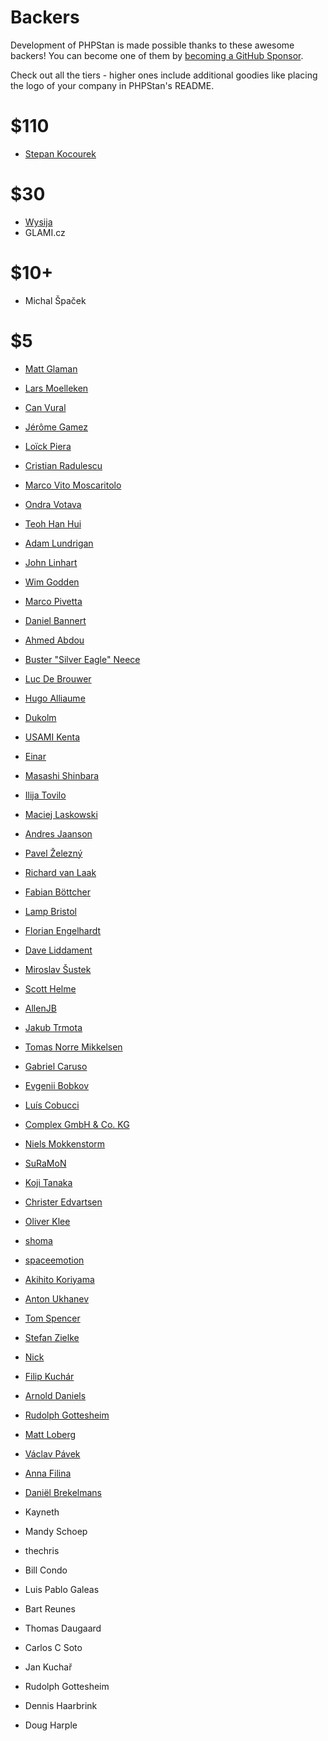 # Backers

Development of PHPStan is made possible thanks to these awesome backers!
You can become one of them by [becoming a GitHub Sponsor](https://github.com/sponsors/ondrejmirtes/).

Check out all the tiers - higher ones include additional goodies like placing
the logo of your company in PHPStan's README.

# $110

* [Stepan Kocourek](https://github.com/stpnkcrk)

# $30

* [Wysija](https://github.com/Wysija)
* GLAMI.cz

# $10+

* Michal Špaček

# $5

* [Matt Glaman](https://github.com/mglaman)
* [Lars Moelleken](https://github.com/voku)
* [Can Vural](https://github.com/canvural)
* [Jérôme Gamez](https://github.com/jeromegamez)
* [Loïck Piera](https://github.com/pyrech)
* [Cristian Radulescu](https://github.com/cristianradulescu)
* [Marco Vito Moscaritolo](https://github.com/mavimo)
* [Ondra Votava](https://github.com/ondraondra81)
* [Teoh Han Hui](https://github.com/teohhanhui)
* [Adam Lundrigan](https://github.com/adamlundrigan)
* [John Linhart](https://github.com/escopecz)
* [Wim Godden](https://github.com/wimg)
* [Marco Pivetta](https://github.com/Ocramius)
* [Daniel Bannert](https://github.com/prisis)
* [Ahmed Abdou](https://github.com/amaabdou)
* [Buster "Silver Eagle" Neece](https://github.com/SlvrEagle23)
* [Luc De Brouwer](https://github.com/ldebrouwer)
* [Hugo Alliaume](https://github.com/Kocal)
* [Dukolm](https://github.com/Dukolm)
* [USAMI Kenta](https://github.com/zonuexe)
* [Einar](https://github.com/eigan)
* [Masashi Shinbara](https://github.com/shin1x1)
* [Ilija Tovilo](https://github.com/iluuu1994)
* [Maciej Laskowski](https://github.com/maciej-laskowski)
* [Andres Jaanson](https://github.com/ANZI999)
* [Pavel Železný](https://github.com/zeleznypa)
* [Richard van Laak](https://github.com/rvanlaak)
* [Fabian Böttcher](https://github.com/Cakasim)
* [Lamp Bristol](https://github.com/lampbristolteam)
* [Florian Engelhardt](https://github.com/flow-control)
* [Dave Liddament](https://github.com/DaveLiddament)
* [Miroslav Šustek](https://github.com/sustmi)
* [Scott Helme](https://github.com/ScottHelme)
* [AllenJB](https://github.com/AllenJB)
* [Jakub Trmota](https://github.com/forrest79)
* [Tomas Norre Mikkelsen](https://github.com/tomasnorre)
* [Gabriel Caruso](https://github.com/carusogabriel)
* [Evgenii Bobkov](https://github.com/esbobkov)
* [Luís Cobucci](https://github.com/lcobucci)
* [Complex GmbH & Co. KG](https://github.com/complexgmbh)
* [Niels Mokkenstorm](https://github.com/nmokkenstorm)
* [SuRaMoN](https://github.com/SuRaMoN)
* [Koji Tanaka](https://github.com/tenkoma)
* [Christer Edvartsen](https://github.com/christeredvartsen)
* [Oliver Klee](https://github.com/oliverklee)
* [shoma](https://github.com/shoma)
* [spaceemotion](https://github.com/spaceemotion)
* [Akihito Koriyama](https://github.com/koriym)
* [Anton Ukhanev](https://github.com/XedinUnknown)
* [Tom Spencer](https://github.com/tspencer244)
* [Stefan Zielke](https://github.com/stefanzielke)
* [Nick](https://github.com/nick-zh)
* [Filip Kuchár](https://github.com/Mistrfilda)
* [Arnold Daniels](https://github.com/jasny)
* [Rudolph Gottesheim](https://github.com/MidnightDesign)
* [Matt Loberg](https://github.com/mloberg)
* [Václav Pávek](https://github.com/VaclavPavek)
* [Anna Filina](https://github.com/afilina)
* [Daniël Brekelmans](https://github.com/dbrekelmans)

* Kayneth
* Mandy Schoep
* thechris
* Bill Condo
* Luis Pablo Galeas
* Bart Reunes
* Thomas Daugaard
* Carlos C Soto
* Jan Kuchař
* Rudolph Gottesheim
* Dennis Haarbrink
* Doug Harple
